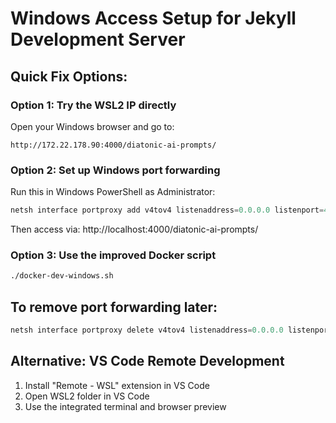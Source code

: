 # Windows Access Setup for Jekyll Development Server

## Quick Fix Options:

### Option 1: Try the WSL2 IP directly
Open your Windows browser and go to:
```
http://172.22.178.90:4000/diatonic-ai-prompts/
```

### Option 2: Set up Windows port forwarding
Run this in Windows PowerShell as Administrator:
```powershell
netsh interface portproxy add v4tov4 listenaddress=0.0.0.0 listenport=4000 connectaddress=172.22.178.90 connectport=4000
```

Then access via: http://localhost:4000/diatonic-ai-prompts/

### Option 3: Use the improved Docker script
```bash
./docker-dev-windows.sh
```

## To remove port forwarding later:
```powershell
netsh interface portproxy delete v4tov4 listenaddress=0.0.0.0 listenport=4000
```

## Alternative: VS Code Remote Development
1. Install "Remote - WSL" extension in VS Code
2. Open WSL2 folder in VS Code
3. Use the integrated terminal and browser preview
